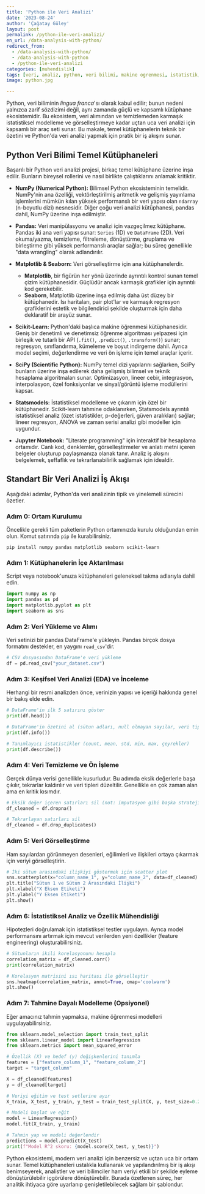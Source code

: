 ```yaml
---
title: 'Python ile Veri Analizi'
date: '2023-08-24'
author: 'Çağatay Güley'
layout: post
permalink: /python-ile-veri-analizi/
en_url: /data-analysis-with-python/
redirect_from:
  - /data-analysis-with-python/
  - /data-analysis-with-python
  - /python-ile-veri-analizi
categories: [muhendislik]
tags: [veri, analiz, python, veri bilimi, makine ogrenmesi, istatistik, gorsellestirme, modelleme]
image: python.jpg

---
```


Python, veri biliminin *lingua franca*'sı olarak kabul edilir; bunun nedeni yalnızca zarif sözdizimi değil, aynı zamanda güçlü ve kapsamlı kütüphane ekosistemidir. Bu ekosistem, veri alımından ve temizlemeden karmaşık istatistiksel modelleme ve görselleştirmeye kadar uçtan uca veri analizi için kapsamlı bir araç seti sunar. Bu makale, temel kütüphanelerin teknik bir özetini ve Python'da veri analizi yapmak için pratik bir iş akışını sunar.

## Python Veri Bilimi Temel Kütüphaneleri

Başarılı bir Python veri analizi projesi, birkaç temel kütüphane üzerine inşa edilir. Bunların bireysel rollerini ve nasıl birlikte çalıştıklarını anlamak kritiktir.

* **NumPy (Numerical Python):** Bilimsel Python ekosisteminin temelidir. NumPy'nin ana özelliği, vektörleştirilmiş aritmetik ve gelişmiş yayınlama işlemlerini mümkün kılan yüksek performanslı bir veri yapısı olan `ndarray` (n-boyutlu dizi) nesnesidir. Diğer çoğu veri analizi kütüphanesi, pandas dahil, NumPy üzerine inşa edilmiştir.

* **Pandas:** Veri manipülasyonu ve analizi için vazgeçilmez kütüphane. Pandas iki ana veri yapısı sunar: `Series` (1D) ve `DataFrame` (2D). Veri okuma/yazma, temizleme, filtreleme, dönüştürme, gruplama ve birleştirme gibi yüksek performanslı araçlar sağlar; bu süreç genellikle "data wrangling" olarak adlandırılır.

* **Matplotlib & Seaborn:** Veri görselleştirme için ana kütüphanelerdir.
    * **Matplotlib**, bir figürün her yönü üzerinde ayrıntılı kontrol sunan temel çizim kütüphanesidir. Güçlüdür ancak karmaşık grafikler için ayrıntılı kod gerekebilir.
    * **Seaborn**, Matplotlib üzerine inşa edilmiş daha üst düzey bir kütüphanedir. Isı haritaları, pair plot'lar ve karmaşık regresyon grafiklerini estetik ve bilgilendirici şekilde oluşturmak için daha deklaratif bir arayüz sunar.

* **Scikit-Learn:** Python'daki başlıca makine öğrenmesi kütüphanesidir. Geniş bir denetimli ve denetimsiz öğrenme algoritması yelpazesi için birleşik ve tutarlı bir API (`.fit()`, `.predict()`, `.transform()`) sunar; regresyon, sınıflandırma, kümeleme ve boyut indirgeme dahil. Ayrıca model seçimi, değerlendirme ve veri ön işleme için temel araçlar içerir.

* **SciPy (Scientific Python):** NumPy temel dizi yapılarını sağlarken, SciPy bunların üzerine inşa edilerek daha gelişmiş bilimsel ve teknik hesaplama algoritmaları sunar. Optimizasyon, lineer cebir, integrasyon, interpolasyon, özel fonksiyonlar ve sinyal/görüntü işleme modüllerini kapsar.

* **Statsmodels:** İstatistiksel modelleme ve çıkarım için özel bir kütüphanedir. Scikit-learn tahmine odaklanırken, Statsmodels ayrıntılı istatistiksel analiz (özet istatistikler, p-değerleri, güven aralıkları) sağlar; lineer regresyon, ANOVA ve zaman serisi analizi gibi modeller için uygundur.

* **Jupyter Notebook:** "Literate programming" için interaktif bir hesaplama ortamıdır. Canlı kod, denklemler, görselleştirmeler ve anlatı metni içeren belgeler oluşturup paylaşmanıza olanak tanır. Analiz iş akışını belgelemek, şeffaflık ve tekrarlanabilirlik sağlamak için idealdir.

## Standart Bir Veri Analizi İş Akışı

Aşağıdaki adımlar, Python'da veri analizinin tipik ve yinelemeli sürecini özetler.

### Adım 0: Ortam Kurulumu
Öncelikle gerekli tüm paketlerin Python ortamınızda kurulu olduğundan emin olun. Komut satırında `pip` ile kurabilirsiniz.

```shell
pip install numpy pandas matplotlib seaborn scikit-learn
```

### Adım 1: Kütüphanelerin İçe Aktarılması
Script veya notebook'unuza kütüphaneleri geleneksel takma adlarıyla dahil edin.

```python
import numpy as np
import pandas as pd
import matplotlib.pyplot as plt
import seaborn as sns
```

### Adım 2: Veri Yükleme ve Alımı
Veri setinizi bir pandas DataFrame'e yükleyin. Pandas birçok dosya formatını destekler, en yaygını `read_csv`'dir.

```python
# CSV dosyasından DataFrame'e veri yükleme
df = pd.read_csv("your_dataset.csv")
```

### Adım 3: Keşifsel Veri Analizi (EDA) ve İnceleme
Herhangi bir resmi analizden önce, verinizin yapısı ve içeriği hakkında genel bir bakış elde edin.

```python
# DataFrame'in ilk 5 satırını göster
print(df.head())

# DataFrame'in özetini al (sütun adları, null olmayan sayılar, veri tipleri)
print(df.info())

# Tanımlayıcı istatistikler (count, mean, std, min, max, çeyrekler)
print(df.describe())
```

### Adım 4: Veri Temizleme ve Ön İşleme
Gerçek dünya verisi genellikle kusurludur. Bu adımda eksik değerlerle başa çıkılır, tekrarlar kaldırılır ve veri tipleri düzeltilir. Genellikle en çok zaman alan ama en kritik kısımdır.

```python
# Eksik değer içeren satırları sil (not: imputasyon gibi başka stratejiler de var)
df_cleaned = df.dropna()

# Tekrarlayan satırları sil
df_cleaned = df.drop_duplicates()
```

### Adım 5: Veri Görselleştirme
Ham sayılardan görünmeyen desenleri, eğilimleri ve ilişkileri ortaya çıkarmak için veriyi görselleştirin.

```python
# İki sütun arasındaki ilişkiyi göstermek için scatter plot
sns.scatterplot(x="column_name_1", y="column_name_2", data=df_cleaned)
plt.title("Sütun 1 ve Sütun 2 Arasındaki İlişki")
plt.xlabel("X Eksen Etiketi")
plt.ylabel("Y Eksen Etiketi")
plt.show()
```

### Adım 6: İstatistiksel Analiz ve Özellik Mühendisliği
Hipotezleri doğrulamak için istatistiksel testler uygulayın. Ayrıca model performansını artırmak için mevcut verilerden yeni özellikler (feature engineering) oluşturabilirsiniz.

```python
# Sütunların ikili korelasyonunu hesapla
correlation_matrix = df_cleaned.corr()
print(correlation_matrix)

# Korelasyon matrisini ısı haritası ile görselleştir
sns.heatmap(correlation_matrix, annot=True, cmap='coolwarm')
plt.show()
```

### Adım 7: Tahmine Dayalı Modelleme (Opsiyonel)
Eğer amacınız tahmin yapmaksa, makine öğrenmesi modelleri uygulayabilirsiniz.

```python
from sklearn.model_selection import train_test_split
from sklearn.linear_model import LinearRegression
from sklearn.metrics import mean_squared_error

# Özellik (X) ve hedef (y) değişkenlerini tanımla
features = ["feature_column_1", "feature_column_2"]
target = "target_column"

X = df_cleaned[features]
y = df_cleaned[target]

# Veriyi eğitim ve test setlerine ayır
X_train, X_test, y_train, y_test = train_test_split(X, y, test_size=0.2, random_state=42)

# Modeli başlat ve eğit
model = LinearRegression()
model.fit(X_train, y_train)

# Tahmin yap ve modeli değerlendir
predictions = model.predict(X_test)
print(f"Model R^2 skoru: {model.score(X_test, y_test)}")
```

Python ekosistemi, modern veri analizi için benzersiz ve uçtan uca bir ortam sunar. Temel kütüphaneleri ustalıkla kullanarak ve yapılandırılmış bir iş akışı benimseyerek, analistler ve veri bilimciler ham veriyi etkili bir şekilde eyleme dönüştürülebilir içgörülere dönüştürebilir. Burada özetlenen süreç, her analitik ihtiyaca göre uyarlanıp genişletilebilecek sağlam bir şablondur.